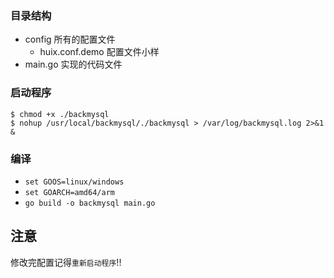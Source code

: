 ### 目录结构
- config 所有的配置文件
    - huix.conf.demo 配置文件小样
- main.go 实现的代码文件


### 启动程序
```
$ chmod +x ./backmysql
$ nohup /usr/local/backmysql/./backmysql > /var/log/backmysql.log 2>&1 &
```

### 编译
- `set GOOS=linux/windows`
- `set GOARCH=amd64/arm`
- `go build -o backmysql main.go`


## 注意
修改完配置记得`重新启动程序`!!